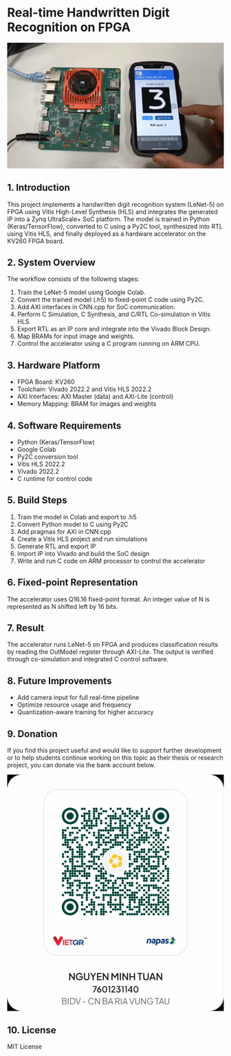 # Real-time Handwritten Digit Recognition on FPGA
![](intro.jpg)
## 1. Introduction
This project implements a handwritten digit recognition system (LeNet-5) on FPGA using Vitis High-Level Synthesis (HLS) and integrates the generated IP into a Zynq UltraScale+ SoC platform. The model is trained in Python (Keras/TensorFlow), converted to C using a Py2C tool, synthesized into RTL using Vitis HLS, and finally deployed as a hardware accelerator on the KV260 FPGA board.

## 2. System Overview
The workflow consists of the following stages:
1. Train the LeNet-5 model using Google Colab.
2. Convert the trained model (.h5) to fixed-point C code using Py2C.
3. Add AXI interfaces in CNN.cpp for SoC communication.
4. Perform C Simulation, C Synthesis, and C/RTL Co-simulation in Vitis HLS.
5. Export RTL as an IP core and integrate into the Vivado Block Design.
6. Map BRAMs for input image and weights.
7. Control the accelerator using a C program running on ARM CPU.

## 3. Hardware Platform
- FPGA Board: KV260
- Toolchain: Vivado 2022.2 and Vitis HLS 2022.2
- AXI Interfaces: AXI Master (data) and AXI-Lite (control)
- Memory Mapping: BRAM for images and weights

## 4. Software Requirements
- Python (Keras/TensorFlow)
- Google Colab
- Py2C conversion tool
- Vitis HLS 2022.2
- Vivado 2022.2
- C runtime for control code

## 5. Build Steps
1. Train the model in Colab and export to .h5
2. Convert Python model to C using Py2C
3. Add pragmas for AXI in CNN.cpp
4. Create a Vitis HLS project and run simulations
5. Generate RTL and export IP
6. Import IP into Vivado and build the SoC design
7. Write and run C code on ARM processor to control the accelerator

## 6. Fixed-point Representation
The accelerator uses Q16.16 fixed-point format. An integer value of N is represented as N shifted left by 16 bits.

## 7. Result
The accelerator runs LeNet-5 on FPGA and produces classification results by reading the OutModel register through AXI-Lite. The output is verified through co-simulation and integrated C control software.

## 8. Future Improvements
- Add camera input for full real-time pipeline
- Optimize resource usage and frequency
- Quantization-aware training for higher accuracy

## 9. Donation
If you find this project useful and would like to support further development or to help students continue working on this topic as their thesis or research project, you can donate via the bank account below.


![](bank.jpg)


## 10. License
MIT License

